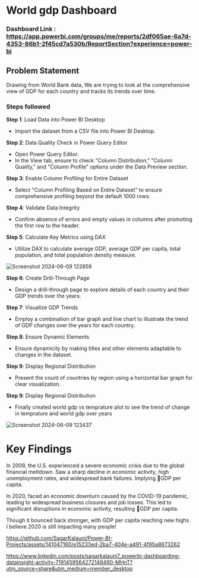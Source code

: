 # World gdp Dashboard

### Dashboard Link : https://app.powerbi.com/groups/me/reports/2df065ae-6a7d-4353-86b1-2f45cd7a530b/ReportSection?experience=power-bi

## Problem Statement


Drawing from World Bank data, We are trying to look at the comprehensive view of GDP for each country and tracks its trends over time.

### Steps followed 


**Step 1**: Load Data into Power BI Desktop

- Import the dataset from a CSV file into Power BI Desktop.

**Step 2**: Data Quality Check in Power Query Editor

- Open Power Query Editor.
- In the View tab, ensure to check "Column Distribution," "Column Quality," and "Column Profile" options under the Data Preview section.

**Step 3**: Enable Column Profiling for Entire Dataset

- Select "Column Profiling Based on Entire Dataset" to ensure comprehensive profiling beyond the default 1000 rows.

**Step 4**: Validate Data Integrity

- Confirm absence of errors and empty values in columns after promoting the first row to the header.

**Step 5**: Calculate Key Metrics using DAX

- Utilize DAX to calculate average GDP, average GDP per capita, total population, and total population density measure.

![Screenshot 2024-06-09 122859](https://github.com/SagarKalauni/Power-BI-Projects/assets/141047160/b4f3e2a1-43c8-4b7a-b96b-546c81d5e2a1)

**Step 6**: Create Drill-Through Page

- Design a drill-through page to explore details of each country and their GDP trends over the years.

**Step 7**: Visualize GDP Trends

- Employ a combination of bar graph and line chart to illustrate the trend of GDP changes over the years for each country.

**Step 8**: Ensure Dynamic Elements

- Ensure dynamicity by making titles and other elements adaptable to changes in the dataset.

**Step 9**: Display Regional Distribution

- Present the count of countries by region using a horizontal bar graph for clear visualization.

**Step 9**: Display Regional Distribution

- Finally created world gdp vs temprature plot to see the trend of change in temprature and world gdp over years

![Screenshot 2024-06-09 123437](https://github.com/SagarKalauni/Power-BI-Projects/assets/141047160/2fb83014-1871-4fe4-9bd7-fbacd658fc94)

# Key Findings

In 2009, the U.S. experienced a severe economic crisis due to the global financial meltdown. Saw a sharp decline in economic activity, high unemployment rates, and widespread bank failures. Implying 🔻GDP per capita.

In 2020, faced an economic downturn caused by the COVID-19 pandemic, leading to widespread business closures and job losses. This led to significant disruptions in economic activity, resulting 🔻GDP per capita.

Though it bounced back stronger, with GDP per capita reaching new highs. I believe 2020 is still impacting many people!

https://github.com/SagarKalauni/Power-BI-Projects/assets/141047160/e15233ed-2ba7-404e-a491-4f95a8873262

https://www.linkedin.com/posts/sagarkalauni7_powerbi-dashboarding-datainsight-activity-7191459564272148480-MHnT?utm_source=share&utm_medium=member_desktop
